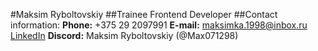 #Maksim Ryboltovskiy
##Trainee Frontend Developer
##Contact information:
**Phone:** +375 29 2097991
**E-mail:** maksimka.1998@inbox.ru
[LinkedIn](https://www.linkedin.com/in/maksim-ryboltovskiy-08130b196/)
**Discord:** Maksim Ryboltovskiy (@Max071298)

